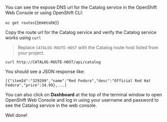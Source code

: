 You can see the expose DNS url for the Catalog service in the OpenShift Web Console or using 
OpenShift CLI:

`oc get routes`{{execute}}

Copy the route url for the Catalog service and verify the Catalog service works using `curl`

> Replace `CATALOG-ROUTE-HOST` with the Catalog route host listed from your project.

`curl http://CATALOG-ROUTE-HOST/api/catalog`

You should see a JSON response like:
```
[{"itemId":"329299","name":"Red Fedora","desc":"Official Red Hat Fedora","price":34.99},...]
```

You can also click on **Dashboard** at the top of the terminal window to 
open OpenShift Web Console and log in using your username and password to 
see the Catalog service in the web console.

Well done!